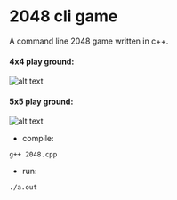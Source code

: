 # 2048 cli game
A command line 2048 game written in c++.
#### 4x4 play ground:
![alt text](https://user-images.githubusercontent.com/77699335/169052774-0b44d7bf-8287-40c0-becc-e94373b12ce7.png)

#### 5x5 play ground:
![alt text](https://user-images.githubusercontent.com/77699335/169051216-665b7869-67fe-48a8-bf62-474c148aaf51.png)

- compile:
```
g++ 2048.cpp
```

- run:
```
./a.out
```
